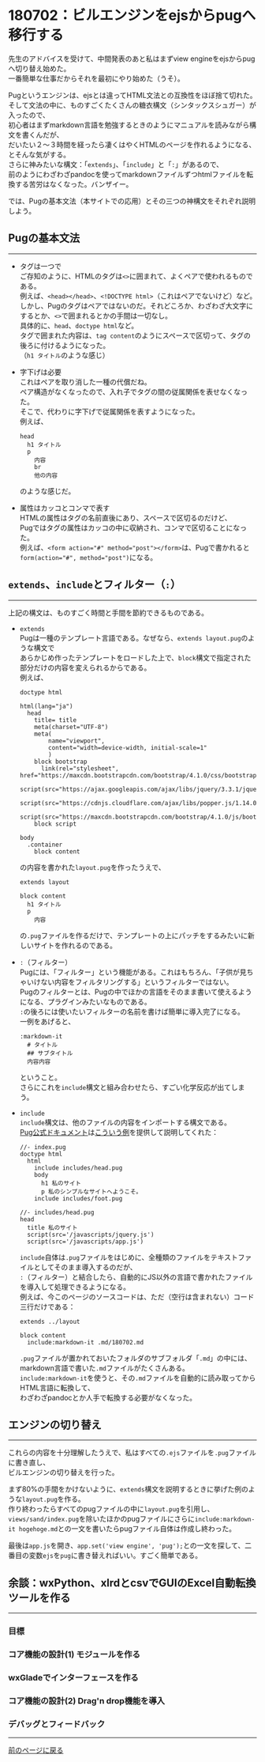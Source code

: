 # 180702：ビルエンジンをejsからpugへ移行する

先生のアドバイスを受けて、中間発表のあと私はまずview engineをejsからpugへ切り替え始めた。  
一番簡単な仕事だからそれを最初にやり始めた（うそ）。

Pugというエンジンは、ejsとは違ってHTML文法との互換性をほぼ捨て切れた。  
そして文法の中に、ものすごくたくさんの糖衣構文（シンタックスシュガー）が入ったので、  
初心者はまずmarkdown言語を勉強するときのようにマニュアルを読みながら構文を書くんだが、  
だいたい２〜３時間を経ったら凄くはやくHTMLのページを作れるようになる、とそんな気がする。  
さらに神みたいな構文：「`extends`」、「`include`」と「`:`」があるので、  
前のようにわざわざpandocを使ってmarkdownファイルずつhtmlファイルを転換する苦労はなくなった。バンザイー。

では、Pugの基本文法（本サイトでの応用）とその三つの神構文をそれぞれ説明しよう。

## Pugの基本文法

***

* タグは一つで  
  ご存知のように、HTMLのタグは`<>`に囲まれて、よくペアで使われるものである。  
  例えば、`<head></head>`、`<!DOCTYPE html>`（これはペアでないけど）など。  
  しかし、Pugのタグはペアではないのだ。それどころか、わざわざ大文字にするとか、`<>`で囲まれるとかの手間は一切なし。  
  具体的に、`head`、`doctype html`など。  
  タグで囲まれた内容は、`tag content`のようにスペースで区切って、タグの後ろに付けるようになった。  
  （`h1 タイトル`のような感じ）

* 字下げは必要  
  これはペアを取り消した一種の代償だね。  
  ペア構造がなくなったので、入れ子でタグの間の従属関係を表せなくなった。  
  そこで、代わりに字下げで従属関係を表すようになった。  
  例えば、

    ```
    head
      h1 タイトル
      p
        内容
        br
        他の内容
    ```

    のような感じだ。

*  属性はカッコとコンマで表す  
  HTMLの属性はタグの名前直後にあり、スペースで区切るのだけど、  
  Pugではタグの属性はカッコの中に収納され、コンマで区切ることになった。  
  例えば、`<form action="#" method="post"></form>`は、Pugで書かれると`form(action="#", method="post")`になる。

## `extends`、`include`とフィルター（`:`）

***

上記の構文は、ものすごく時間と手間を節約できるものである。

* `extends`  
  Pugは一種のテンプレート言語である。なぜなら、`extends layout.pug`のような構文で  
  あらかじめ作ったテンプレートをロードした上で、`block`構文で指定された部分だけの内容を変えられるからである。  
  例えば、

    ```
    doctype html
    
    html(lang="ja")
      head
        title= title
        meta(charset="UTF-8")
        meta(
            name="viewport",
            content="width=device-width, initial-scale=1"
            )
        block bootstrap
          link(rel="stylesheet", href="https://maxcdn.bootstrapcdn.com/bootstrap/4.1.0/css/bootstrap.min.css")
          script(src="https://ajax.googleapis.com/ajax/libs/jquery/3.3.1/jquery.min.js")
          script(src="https://cdnjs.cloudflare.com/ajax/libs/popper.js/1.14.0/umd/popper.min.js")
          script(src="https://maxcdn.bootstrapcdn.com/bootstrap/4.1.0/js/bootstrap.min.js")
        block script

    body
      .container
        block content
    ```

  の内容を書かれた`layout.pug`を作ったうえで、
    
    ```
    extends layout
    
    block content
      h1 タイトル
      p
        内容
    ```

  の`.pug`ファイルを作るだけで、テンプレートの上にパッチをするみたいに新しいサイトを作れるのである。

* `:`（フィルター）  
  Pugには、「フィルター」という機能がある。これはもちろん、「子供が見ちゃいけない内容をフィルタリングする」というフィルターではない。  
  Pugのフィルターとは、Pugの中でほかの言語をそのまま書いて使えるようになる、プラグインみたいなものである。  
  `:`の後ろには使いたいフィルターの名前を書けば簡単に導入完了になる。  
  一例をあげると、

    ```
    :markdown-it
      # タイトル
      ## サブタイトル
      内容内容
    ```

  ということ。  
  さらにこれを`include`構文と組み合わせたら、すごい化学反応が出てしまう。

* `include`  
  `include`構文は、他のファイルの内容をインポートする構文である。  
  [Pug公式ドキュメント][]は[こういう例][]を提供して説明してくれた：
    
    ```
    //- index.pug
    doctype html
      html
        include includes/head.pug
        body
          h1 私のサイト
          p 私のシンプルなサイトへようこそ。
        include includes/foot.pug
    ```
    
    ```
    //- includes/head.pug
    head
      title 私のサイト
      script(src='/javascripts/jquery.js')
      script(src='/javascripts/app.js')
    ```

  `include`自体は`.pug`ファイルをはじめに、全種類のファイルをテキストファイルとしてそのまま導入するのだが、  
  `:`（フィルター）と結合したら、自動的にJS以外の言語で書かれたファイルを導入して処理できるようになる。  
  例えば、今このページのソースコードは、ただ（空行は含まれない）コード三行だけである：

    ```
    extends ../layout
    
    block content
      include:markdown-it .md/180702.md
    ```

  `.pug`ファイルが置かれておいたフォルダのサブフォルダ「`.md`」の中には、markdown言語で書いた`.md`ファイルがたくさんある。  
  `include:markdown-it`を使うと、その`.md`ファイルを自動的に読み取ってからHTML言語に転換して、  
  わざわざpandocとか人手で転換する必要がなくなった。

## エンジンの切り替え

***

これらの内容を十分理解したうえで、私はすべての`.ejs`ファイルを`.pug`ファイルに書き直し、  
ビルエンジンの切り替えを行った。

まず80%の手間をかけないように、`extends`構文を説明するときに挙げた例のような`layout.pug`を作る。  
作り終わったらすべてのpugファイルの中に`layout.pug`を引用し、  
`views/sand/index.pug`を除いたほかのpugファイルにさらに`include:markdown-it hogehoge.md`との一文を書いたらpugファイル自体は作成し終わった。

最後は`app.js`を開き、`app.set('view engine', 'pug');`との一文を探して、二番目の変数`ejs`を`pug`に書き替えればいい。すごく簡単である。

## 余談：wxPython、xlrdとcsvでGUIのExcel自動転換ツールを作る

***

### 目標

### コア機能の設計(1) モジュールを作る

### wxGladeでインターフェースを作る

### コア機能の設計(2) Drag'n drop機能を導入

### デバッグとフィードバック

***

[前のページに戻る][]


[前のページに戻る]: /blog "ブログ"
[Pug公式ドキュメント]: https://pugjs.org/zh-cn/api/getting-started.html "Pug公式ドキュメント"
[こういう例]: https://pugjs.org/zh-cn/language/includes.html "例"